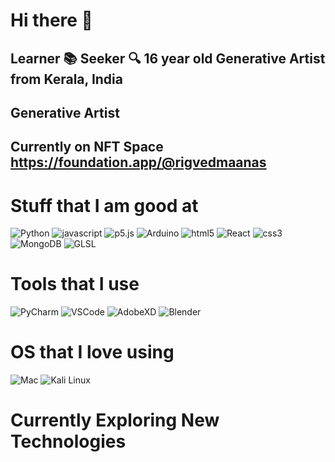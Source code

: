 # Hi there 👋

## Learner :books: Seeker :mag: 16 year old Generative Artist from Kerala, India
## Generative Artist
## Currently on NFT Space https://foundation.app/@rigvedmaanas
 
# Stuff that I am good at
<p>
  <img alt="Python" src="https://img.shields.io/badge/Python-14354C?style=flat-square&logo=python&logoColor=white">
  <img alt="javascript" src="https://img.shields.io/badge/-Javascript-F7DF1E?style=flat-square&logo=javascript&logoColor=white"/>
  <img alt="p5.js" src="https://img.shields.io/badge/-p5.js-ED225D?style=flat-square&logo=p5dotjs&logoColor=white"/>
  <img alt="Arduino" src="https://img.shields.io/badge/-Arduino-00979D?style=flat-square&logo=Arduino&logoColor=white">
  <img alt="html5" src="https://img.shields.io/badge/-HTML5-E34F26?style=flat-square&logo=html5&logoColor=white"/>
  <img alt="React" src="https://img.shields.io/badge/-React-61DAFB?style=flat-square&logo=react&logoColor=white"/>
  <img alt="css3" src="https://img.shields.io/badge/-CSS3-1572B6?style=flat-square&logo=css3&logoColor=white"/>
  <img alt="MongoDB" src="https://img.shields.io/badge/-MongoDB-13aa52?style=flat-square&logo=mongodb&logoColor=white"/>
  <img alt="GLSL" src="https://img.shields.io/badge/-GLSL-5586A4?style=flat-square&logo=opengl&logoColor=white"/>
</p>

# Tools that I use
<p>
  <img alt="PyCharm" src="https://img.shields.io/badge/PyCharm-000000?style=flat-square&logo=pycharm&logoColor=white">
  <img alt="VSCode" src="https://img.shields.io/badge/-VSCode-007ACC?style=flat-square&logo=visualstudiocode&logoColor=white"/>
  <img alt="AdobeXD" src="https://img.shields.io/badge/-AdobeXD-FF61F6?style=flat-square&logo=adobexd&logoColor=white"/>
  <img alt="Blender" src="https://img.shields.io/badge/-Blender-E87D0D?style=flat-square&logo=blender&logoColor=white"/>
</p>

# OS that I love using
<p>
  <img alt="Mac" src="https://img.shields.io/badge/Mac-000000?style=flat-square&logo=macos&logoColor=white">
  <img alt="Kali Linux" src="https://img.shields.io/badge/-Kali Linux-557C94?style=flat-square&logo=kalilinux&logoColor=white"/>
</p>

# Currently Exploring New Technologies
